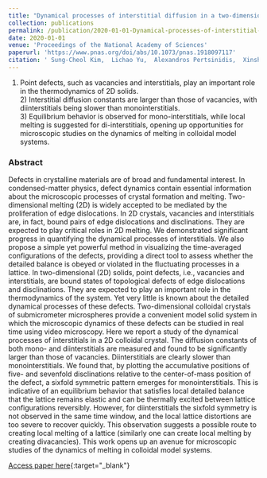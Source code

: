 ```yaml
---
title: "Dynamical processes of interstitial diffusion in a two-dimensional colloidal crystal"
collection: publications
permalink: /publication/2020-01-01-Dynamical-processes-of-interstitial-diffusion-in-a-two-dimensional-colloidal-crystal
date: 2020-01-01
venue: 'Proceedings of the National Academy of Sciences'
paperurl: 'https://www.pnas.org/doi/abs/10.1073/pnas.1918097117'
citation: ' Sung-Cheol Kim,  Lichao Yu,  Alexandros Pertsinidis,  Xinsheng Ling, &quot;Dynamical processes of interstitial diffusion in a two-dimensional colloidal crystal.&quot; Proceedings of the National Academy of Sciences, 2020.'
---
```

1) Point defects, such as vacancies and interstitials, play an important role in the thermodynamics of 2D solids.<br> 2) Interstitial diffusion constants are larger than those of vacancies, with diinterstitials being slower than monointerstitials.<br> 3) Equilibrium behavior is observed for mono-interstitials, while local melting is suggested for di-interstitials, opening up opportunities for microscopic studies on the dynamics of melting in colloidal model systems.<br>

### Abstract

Defects in crystalline materials are of broad and fundamental interest. In condensed-matter physics, defect dynamics contain essential information about the microscopic processes of crystal formation and melting. Two-dimensional melting (2D) is widely accepted to be mediated by the proliferation of edge dislocations. In 2D crystals, vacancies and interstitials are, in fact, bound pairs of edge dislocations and disclinations. They are expected to play critical roles in 2D melting. We demonstrated significant progress in quantifying the dynamical processes of interstitials. We also propose a simple yet powerful method in visualizing the time-averaged configurations of the defects, providing a direct tool to assess whether the detailed balance is obeyed or violated in the fluctuating processes in a lattice. In two-dimensional (2D) solids, point defects, i.e., vacancies and interstitials, are bound states of topological defects of edge dislocations and disclinations. They are expected to play an important role in the thermodynamics of the system. Yet very little is known about the detailed dynamical processes of these defects. Two-dimensional colloidal crystals of submicrometer microspheres provide a convenient model solid system in which the microscopic dynamics of these defects can be studied in real time using video microscopy. Here we report a study of the dynamical processes of interstitials in a 2D colloidal crystal. The diffusion constants of both mono- and diinterstitials are measured and found to be significantly larger than those of vacancies. Diinterstitials are clearly slower than monointerstitials. We found that, by plotting the accumulative positions of five- and sevenfold disclinations relative to the center-of-mass position of the defect, a sixfold symmetric pattern emerges for monointerstitials. This is indicative of an equilibrium behavior that satisfies local detailed balance that the lattice remains elastic and can be thermally excited between lattice configurations reversibly. However, for diinterstitials the sixfold symmetry is not observed in the same time window, and the local lattice distortions are too severe to recover quickly. This observation suggests a possible route to creating local melting of a lattice (similarly one can create local melting by creating divacancies). This work opens up an avenue for microscopic studies of the dynamics of melting in colloidal model systems.

[Access paper here](https://www.pnas.org/doi/abs/10.1073/pnas.1918097117){:target="_blank"}
